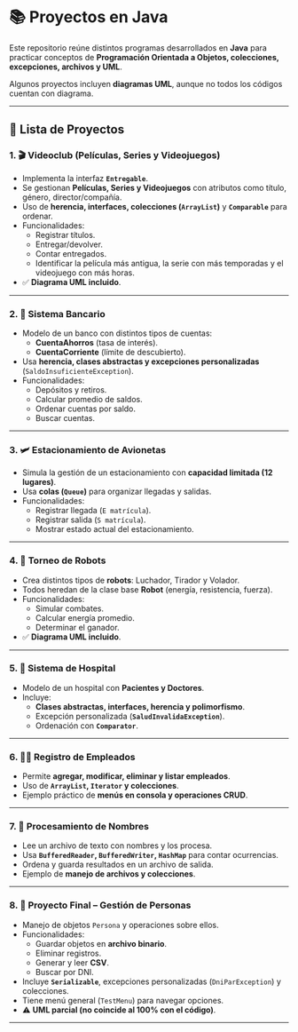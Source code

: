 # 📚 Proyectos en Java

Este repositorio reúne distintos programas desarrollados en **Java** para practicar conceptos de **Programación Orientada a Objetos, colecciones, excepciones, archivos y UML**.  

Algunos proyectos incluyen **diagramas UML**, aunque no todos los códigos cuentan con diagrama.  

---

## 📌 Lista de Proyectos

### 1. 🎬 Videoclub (Películas, Series y Videojuegos)  
- Implementa la interfaz **`Entregable`**.  
- Se gestionan **Películas, Series y Videojuegos** con atributos como título, género, director/compañía.  
- Uso de **herencia, interfaces, colecciones (`ArrayList`)** y **`Comparable`** para ordenar.  
- Funcionalidades:  
  - Registrar títulos.  
  - Entregar/devolver.  
  - Contar entregados.  
  - Identificar la película más antigua, la serie con más temporadas y el videojuego con más horas.  
- ✅ **Diagrama UML incluido**.  

---

### 2. 🏦 Sistema Bancario  
- Modelo de un banco con distintos tipos de cuentas:  
  - **CuentaAhorros** (tasa de interés).  
  - **CuentaCorriente** (límite de descubierto).  
- Usa **herencia, clases abstractas y excepciones personalizadas** (`SaldoInsuficienteException`).  
- Funcionalidades:  
  - Depósitos y retiros.  
  - Calcular promedio de saldos.  
  - Ordenar cuentas por saldo.  
  - Buscar cuentas.  


---

### 3. 🛩️ Estacionamiento de Avionetas  
- Simula la gestión de un estacionamiento con **capacidad limitada (12 lugares)**.  
- Usa **colas (`Queue`)** para organizar llegadas y salidas.  
- Funcionalidades:  
  - Registrar llegada (`E matrícula`).  
  - Registrar salida (`S matrícula`).  
  - Mostrar estado actual del estacionamiento.  
 

---

### 4. 🤖 Torneo de Robots  
- Crea distintos tipos de **robots**: Luchador, Tirador y Volador.  
- Todos heredan de la clase base **Robot** (energía, resistencia, fuerza).  
- Funcionalidades:  
  - Simular combates.  
  - Calcular energía promedio.  
  - Determinar el ganador.  
- ✅ **Diagrama UML incluido**.  

---

### 5. 🏥 Sistema de Hospital  
- Modelo de un hospital con **Pacientes y Doctores**.  
- Incluye:  
  - **Clases abstractas, interfaces, herencia y polimorfismo**.  
  - Excepción personalizada (**`SaludInvalidaException`**).  
  - Ordenación con **`Comparator`**.   

---

### 6. 👨‍💼 Registro de Empleados  
- Permite **agregar, modificar, eliminar y listar empleados**.  
- Uso de **`ArrayList`, `Iterator` y colecciones**.  
- Ejemplo práctico de **menús en consola y operaciones CRUD**.  

---

### 7. 📂 Procesamiento de Nombres  
- Lee un archivo de texto con nombres y los procesa.  
- Usa **`BufferedReader`, `BufferedWriter`, `HashMap`** para contar ocurrencias.  
- Ordena y guarda resultados en un archivo de salida.  
- Ejemplo de **manejo de archivos y colecciones**.  

---

### 8. 📑 Proyecto Final – Gestión de Personas  
- Manejo de objetos `Persona` y operaciones sobre ellos.  
- Funcionalidades:  
  - Guardar objetos en **archivo binario**.  
  - Eliminar registros.  
  - Generar y leer **CSV**.  
  - Buscar por DNI.  
- Incluye **`Serializable`**, excepciones personalizadas (`DniParException`) y colecciones.  
- Tiene menú general (`TestMenu`) para navegar opciones.  
- ⚠️ **UML parcial (no coincide al 100% con el código)**.  

---
